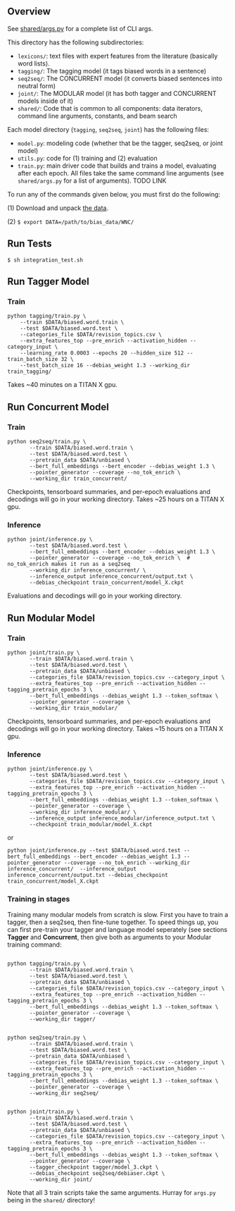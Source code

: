 
## Overview

See [shared/args.py](https://github.com/rpryzant/neutralizing-bias/blob/master/src/shared/args.py) for a complete list of CLI args.

This directory has the following subdirectories:
* `lexicons/`: text files with expert features from the literature (basically word lists).
* `tagging/`: The tagging model (it tags biased words in a sentence)
* `seq2seq/`: The CONCURRENT model (it converts biased sentences into neutral form)
* `joint/`: The MODULAR model (it has both tagger and CONCURRENT models inside of it) 
* `shared/`: Code that is common to all components: data iterators, command line arguments, constants, and beam search

Each model directory (`tagging`, `seq2seq`, `joint`) has the following files:
* `model.py`: modeling code (whether that be the tagger, seq2seq, or joint model)
* `utils.py`: code for (1) training and (2) evaluation 
* `train.py`: main driver code that builds and trains a model, evaluating after each epoch. All files take the same command line arguments (see `shared/args.py` for a list of arguments).  TODO LINK

To run any of the commands given below, you must first do the following:

(1) Download and unpack [the data](http://bit.ly/bias-corpus).

(2) `$ export DATA=/path/to/bias_data/WNC/`


## Run Tests

`$ sh integration_test.sh`

## Run Tagger Model

### Train

```
python tagging/train.py \
	--train $DATA/biased.word.train \
	--test $DATA/biased.word.test \
	--categories_file $DATA/revision_topics.csv \
	--extra_features_top --pre_enrich --activation_hidden --category_input \
	--learning_rate 0.0003 --epochs 20 --hidden_size 512 --train_batch_size 32 \
	--test_batch_size 16 --debias_weight 1.3 --working_dir train_tagging/
```
Takes ~40 minutes on a TITAN X gpu.

## Run Concurrent Model

### Train

```
python seq2seq/train.py \
       --train $DATA/biased.word.train \
       --test $DATA/biased.word.test \
       --pretrain_data $DATA/unbiased \
       --bert_full_embeddings --bert_encoder --debias_weight 1.3 \
       --pointer_generator --coverage --no_tok_enrich \
       --working_dir train_concurrent/
```

Checkpoints, tensorboard summaries, and per-epoch evaluations and decodings will go in your working directory. Takes ~25 hours on a TITAN X gpu.


### Inference

```
python joint/inference.py \
       --test $DATA/biased.word.test \
       --bert_full_embeddings --bert_encoder --debias_weight 1.3 \
       --pointer_generator --coverage --no_tok_enrich \  # no_tok_enrich makes it run as a seq2seq
       --working_dir inference_concurrent/ \ 
       --inference_output inference_concurrent/output.txt \
       --debias_checkpoint train_concurrent/model_X.ckpt
```

Evaluations and decodings will go in your working directory. 



## Run Modular Model

### Train

```
python joint/train.py \
       --train $DATA/biased.word.train \
       --test $DATA/biased.word.test \
       --pretrain_data $DATA/unbiased \
       --categories_file $DATA/revision_topics.csv --category_input \
       --extra_features_top --pre_enrich --activation_hidden --tagging_pretrain_epochs 3 \
       --bert_full_embeddings --debias_weight 1.3 --token_softmax \
       --pointer_generator --coverage \
       --working_dir train_modular/
```

Checkpoints, tensorboard summaries, and per-epoch evaluations and decodings will go in your working directory. Takes ~15 hours on a TITAN X gpu. 


### Inference

```
python joint/inference.py \
       --test $DATA/biased.word.test \
       --categories_file $DATA/revision_topics.csv --category_input \
       --extra_features_top --pre_enrich --activation_hidden --tagging_pretrain_epochs 3 \
       --bert_full_embeddings --debias_weight 1.3 --token_softmax \
       --pointer_generator --coverage \
       --working_dir inference_modular/ \
       --inference_output inference_modular/inference_output.txt \
       --checkpoint train_modular/model_X.ckpt
```
or
```
python joint/inference.py --test $DATA/biased.word.test --bert_full_embeddings --bert_encoder --debias_weight 1.3 --pointer_generator --coverage --no_tok_enrich --working_dir inference_concurrent/  --inference_output inference_concurrent/output.txt --debias_checkpoint train_concurrent/model_X.ckpt
```

### Training in stages

Training many modular models from scratch is slow. First you have to train a tagger, then a seq2seq, then fine-tune together. To speed things up, you can first pre-train your tagger and language model seperately (see sections **Tagger** and **Concurrent**, then give both as arguments to your Modular training command: 

```

python tagging/train.py \
       --train $DATA/biased.word.train \
       --test $DATA/biased.word.test \
       --pretrain_data $DATA/unbiased \
       --categories_file $DATA/revision_topics.csv --category_input \
       --extra_features_top --pre_enrich --activation_hidden --tagging_pretrain_epochs 3 \
       --bert_full_embeddings --debias_weight 1.3 --token_softmax \
       --pointer_generator --coverage \
       --working_dir tagger/
       
       
python seq2seq/train.py \
       --train $DATA/biased.word.train \
       --test $DATA/biased.word.test \
       --pretrain_data $DATA/unbiased \
       --categories_file $DATA/revision_topics.csv --category_input \
       --extra_features_top --pre_enrich --activation_hidden --tagging_pretrain_epochs 3 \
       --bert_full_embeddings --debias_weight 1.3 --token_softmax \
       --pointer_generator --coverage \
       --working_dir seq2seq/
       
       
python joint/train.py \
       --train $DATA/biased.word.train \
       --test $DATA/biased.word.test \
       --pretrain_data $DATA/unbiased \
       --categories_file $DATA/revision_topics.csv --category_input \
       --extra_features_top --pre_enrich --activation_hidden --tagging_pretrain_epochs 3 \
       --bert_full_embeddings --debias_weight 1.3 --token_softmax \
       --pointer_generator --coverage \
       --tagger_checkpoint tagger/model_3.ckpt \
       --debias_checkpoint seq2seq/debiaser.ckpt \
       --working_dir joint/
```

Note that all 3 train scripts take the same arguments. Hurray for `args.py` being in the `shared/` directory!


<!--



# Run as a pipeline

This command runs the three steps from below as a single pipeline. Always run code from the `src/debiaser/` directory.

```
python joint/train.py \
	--train /home/rpryzant/persuasion/data/v6/corpus.wordbiased.tag.train \
	--test /home/rpryzant/persuasion/data/v6/corpus.wordbiased.tag.test \
	--categories_file /home/rpryzant/persuasion/data/v6/corpus.wordbiased.tag.topics \
	--pretrain_data /home/rpryzant/persuasion/data/v6/corpus.unbiased.shuf \
	--extra_features_top --pre_enrich --activation_hidden --category_input --tagging_pretrain_epochs 3 \
	--pretrain_epochs 4 --learning_rate 0.0003 --epochs 20 --hidden_size 512 --train_batch_size 24 \
	--test_batch_size 16 --bert_full_embeddings --debias_weight 1.3 --freeze_tagger --token_softmax \
 	--working_dir inference_model/toksm --pointer_generator

```
then inference with that model `model_4.ckpt`:
```
python joint/inference.py \
	--test ../../data/v6/corpus.wordbiased.tag.test \
	--extra_features_top --pre_enrich --activation_hidden --tagging_pretrain_epochs 3 \
	--pretrain_epochs 4 --learning_rate 0.0003 --epochs 20 --hidden_size 512 --train_batch_size 2 \
	--test_batch_size 16 --bert_full_embeddings --debias_weight 1.3 --freeze_tagger --token_softmax \
	--pointer_generator \
	--checkpoint ~/Desktop/model_4.ckpt \
 	--working_dir TEST --inference_output small_test
```


inference turn off tok enrich for seq2seq


# Running in parts

Everything uses the same arguments. 

For example:

(1) Train a tagger
```
python tagging/train.py \
	--train /home/rpryzant/persuasion/data/v6/corpus.wordbiased.tag.train \
	--test /home/rpryzant/persuasion/data/v6/corpus.wordbiased.tag.test \
	--pretrain_data /home/rpryzant/persuasion/data/v6/corpus.unbiased.shuf \
	--categories_file /home/rpryzant/persuasion/data/v6/corpus.wordbiased.tag.topics \
	--extra_features_top --pre_enrich --activation_hidden --category_input \
	--learning_rate 0.0003 --epochs 20 --hidden_size 512 --train_batch_size 32 \
	--test_batch_size 16 --debias_weight 1.3 --working_dir tagging/
```

(2) pretrain a seq2seq
```
python seq2seq/train.py \
	--train /home/rpryzant/persuasion/data/v6/corpus.wordbiased.tag.train \
	--test /home/rpryzant/persuasion/data/v6/corpus.wordbiased.tag.test \
	--pretrain_data /home/rpryzant/persuasion/data/v6/corpus.unbiased.shuf \
	--categories_file /home/rpryzant/persuasion/data/v6/corpus.wordbiased.tag.topics \
	--category_input --pretrain_epochs 4 --learning_rate 0.0003 --epochs 20 \
  --hidden_size 512 --train_batch_size 32 --test_batch_size 16 \
  --bert_full_embeddings --debias_weight 1.3 --pointer_generator \
  --working_dir seq2seq/
```

(3) Use the tagger + seq2seq checkpoints to fine tune a joint model
```
python joint/train.py \
	--train /home/rpryzant/persuasion/data/v6/corpus.wordbiased.tag.train \
	--test /home/rpryzant/persuasion/data/v6/corpus.wordbiased.tag.test \
	--pretrain_data /home/rpryzant/persuasion/data/v6/corpus.unbiased.shuf \
	--categories_file /home/rpryzant/persuasion/data/v6/corpus.wordbiased.tag.topics \
	--extra_features_top --pre_enrich --activation_hidden --category_input --tagging_pretrain_epochs 3 \
	--pretrain_epochs 4 --learning_rate 0.0003 --epochs 20 --hidden_size 512 --train_batch_size 32 \
	--test_batch_size 16 --bert_full_embeddings --debias_weight 1.3 --freeze_tagger --token_softmax \
	--sequence_softmax --pointer_generator \
	--tagger_checkpoint tagger/model_3.ckpt \
	--debias_checkpoint seq2seq/model_4.ckpt \
	--working_dir joint/
```


-->
